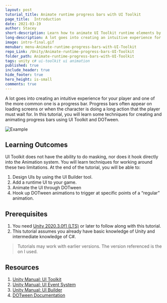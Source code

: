 ```yaml
---
layout: post
tutorial_title: Animate runtime progress bars with UI Toolkit
page_title:  Introduction
date: 2021-03-19
author: Stacey
short-description: Learn how to animate UI Toolkit runtime elements by creating two in-game progress bars.
long-description: A lot goes into creating an intuitive experience for your player. Progress bars are often used to reassure the player that something is happening (such as the game loading) or give them an idea on how long something will take. In this tutorial, you will learn some techniques for creating and animating progress bars using UI Toolkit and DOTween.
image: intro-final.gif
menubar: menu-Animate-runtime-progress-bars-with-UI-Toolkit
repo_Link: /Unity/Animate-runtime-progress-bars-UI-Toolkit
folder_path: Animate-runtime-progress-bars-with-UI-Toolkit
tags: unity c# ui-toolkit ui animation
published: true
include_header: true
hide_footer: true
hero_height: is-small
comments: true
---
```

A lot goes into creating an intuitive experience for your player and one of the more common one is a progress bar. Progress bars often appear on loading screens or when the character is doing a long action that the player must wait for. In this tutorial, you will learn some techniques for creating and animating progress bars using UI Toolkit and DOTween.

![Example]({{site.baseurl}}/tutorial/Animate-runtime-progress-bars-with-UI-Toolkit/images/intro-final.gif)

## Learning Outcomes
UI Toolkit does not have the ability to do masking, nor does it hook directly into the Animation system. You will learn techniques for working around these two limitations. At the end of the tutorial, you will be able to:

1.	Design UIs by using the UI Builder tool.
2.	Add a runtime UI to your game.
3.	Animate the UI through DOTween
4.	Hook up DOTween animations to trigger at specific points of a “regular” animation.

## Prerequisites

1.	You need [Unity 2020.3.0f1 (LTS)](https://unity3d.com/get-unity/download) or later to follow along with this tutorial.
2.	This tutorial assumes you already have basic knowledge of Unity and intermediate knowledge of C#.

> Tutorials may work with earlier versions. The version referenced is the on I used.

## Resources

1. [Unity Manual: UI Toolkit](https://docs.unity3d.com/2020.1/Documentation/Manual/UIElements.html)
2. [Unity Manual: UI Event System](https://docs.unity3d.com/2020.1/Documentation/Manual/UIE-Events.html)
3. [Unity Manual: UI Builder](https://docs.unity3d.com/Packages/com.unity.ui.builder@1.0/manual/index.html)
4. [DOTween Documentation](http://dotween.demigiant.com/documentation.php)


